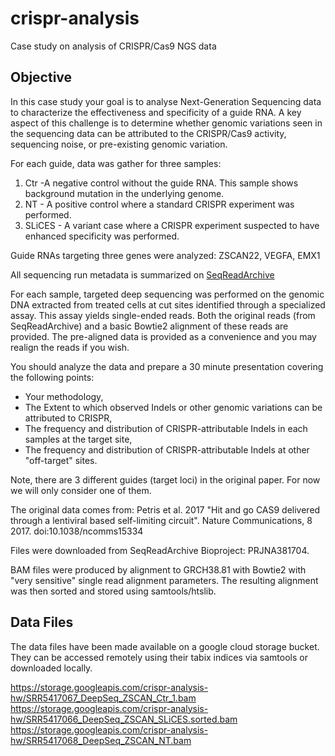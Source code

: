 # crispr-analysis
Case study on analysis of CRISPR/Cas9 NGS data


## Objective

In this case study your goal is to analyse Next-Generation Sequencing data to characterize the effectiveness and specificity of a guide RNA.
A key aspect of this challenge is to determine whether genomic variations seen in the sequencing data can be attributed to the CRISPR/Cas9 activity,
sequencing noise, or pre-existing genomic variation.

For each guide, data was gather for three samples:

1. Ctr -A negative control without the guide RNA. This sample shows background mutation in the underlying genome.
2. NT - A positive control where a standard CRISPR experiment was performed.
3. SLiCES - A variant case where a CRISPR experiment suspected to have enhanced specificity was performed.

Guide RNAs targeting three genes were analyzed: ZSCAN22, VEGFA, EMX1

All sequencing run metadata is summarized on [SeqReadArchive](https://www.ncbi.nlm.nih.gov/Traces/study/?acc=SRP103075)

For each sample, targeted deep sequencing was performed on the genomic DNA extracted from treated cells at cut sites identified through a specialized assay.
This assay yields single-ended reads.
Both the original reads (from SeqReadArchive) and a basic Bowtie2 alignment of these reads are provided.
The pre-aligned data is provided as a convenience and you may realign the reads if you wish.

You should analyze the data and prepare a 30 minute presentation covering the following points:

- Your methodology,
- The Extent to which observed Indels or other genomic variations can be attributed to CRISPR,
- The frequency and distribution of CRISPR-attributable Indels in each samples at the target site,
- The frequency and distribution of CRISPR-attributable Indels at other "off-target" sites.

Note, there are 3 different guides (target loci) in the original paper. For now we will only consider one of them.

The original data comes from:
Petris et al. 2017 "Hit and go CAS9 delivered through a lentiviral based self-limiting circuit". Nature Communications, 8 2017.
doi:10.1038/ncomms15334

Files were downloaded from SeqReadArchive Bioproject: PRJNA381704.

BAM files were produced by alignment to GRCH38.81 with Bowtie2 with "very sensitive" single read alignment parameters.
The resulting alignment was then sorted and stored using samtools/htslib.


## Data Files

The data files have been made available on a google cloud storage bucket.
They can be accessed remotely using their tabix indices via samtools or downloaded locally.

 https://storage.googleapis.com/crispr-analysis-hw/SRR5417067_DeepSeq_ZSCAN_Ctr_1.bam
 https://storage.googleapis.com/crispr-analysis-hw/SRR5417066_DeepSeq_ZSCAN_SLiCES.sorted.bam
 https://storage.googleapis.com/crispr-analysis-hw/SRR5417068_DeepSeq_ZSCAN_NT.bam
